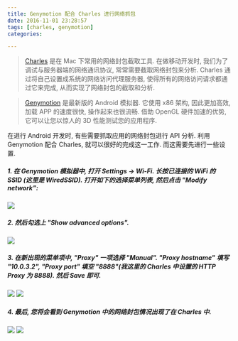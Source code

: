 ```yaml
---
title: Genymotion 配合 Charles 进行网络抓包
date: 2016-11-01 23:28:57
tags: [charles, genymotion]
categories:

---
```



> [Charles](https://www.charlesproxy.com) 是在 Mac 下常用的网络封包截取工具. 在做移动开发时, 我们为了调试与服务器端的网络通讯协议, 常常需要截取网络封包来分析. Charles 通过将自己设置成系统的网络访问代理服务器, 使得所有的网络访问请求都通过它来完成, 从而实现了网络封包的截取和分析.

> [Genymotion](http://www.genymotion.net) 是最新版的 Android 模拟器. 它使用 x86 架构, 因此更加高效, 加载 APP 的速度很快, 操作起来也很流畅. 借助 OpenGL 硬件加速的优势, 它可以让您以惊人的 3D 性能测试您的应用程序.

在进行 Android 开发时, 有些需要抓取应用的网络封包进行 API 分析. 利用 Genymotion 配合 Charles, 就可以很好的完成这一工作. 而这需要先进行一些设置.

<!-- more -->

##### 1. 在 Genymotion 模拟器中, 打开 Settings -> Wi-Fi. 长按已连接的 WiFi 的 SSID (这里是 WiredSSID). 打开如下的选择菜单列表, 然后点击 "Modify network":
![](http://ofn2gftwa.bkt.clouddn.com/genymotion-setup-proxy-for-charles-image-001.png?imageView2/2/h/500)

##### 2. 然后勾选上 "Show advanced options".
![](http://ofn2gftwa.bkt.clouddn.com/genymotion-setup-proxy-for-charles-image-002.png?imageView2/2/h/500)

##### 3. 在新出现的菜单项中, "Proxy" 一项选择 "Manual". "Proxy hostname" 填写 "10.0.3.2", "Proxy port" 填空 "8888"(我这里的 Charles 中设置的 HTTP Proxy 为 8888). 然后 Save 即可.
![](http://ofn2gftwa.bkt.clouddn.com/genymotion-setup-proxy-for-charles-image-003.png?imageView2/2/h/500)
![](http://ofn2gftwa.bkt.clouddn.com/genymotion-setup-proxy-for-charles-image-004.png?imageView2/2/w/600)

##### 4. 最后, 您将会看到 Genymotion 中的网络封包情况出现了在 Charles 中.
![](http://ofn2gftwa.bkt.clouddn.com/genymotion-setup-proxy-for-charles-image-005.png?imageView2/2/h/500)
![](http://ofn2gftwa.bkt.clouddn.com/genymotion-setup-proxy-for-charles-image-006.png?imageView2/2/h/500)